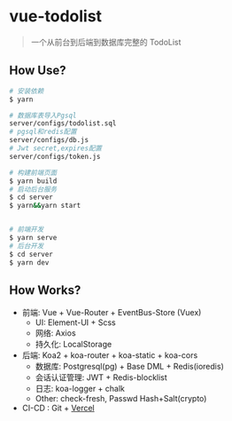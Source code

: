 # vue-todolist

> 一个从前台到后端到数据库完整的 TodoList

## How Use?

```bash
# 安装依赖
$ yarn

# 数据库表导入Pgsql
server/configs/todolist.sql
# pgsql和redis配置
server/configs/db.js
# Jwt secret,expires配置
server/configs/token.js

# 构建前端页面
$ yarn build
# 启动后台服务
$ cd server
$ yarn&&yarn start


# 前端开发
$ yarn serve
# 后台开发
$ cd server
$ yarn dev

```

## How Works?

- 前端: Vue + Vue-Router + EventBus-Store (Vuex)
    * UI: Element-UI + Scss
    * 网络: Axios 
    * 持久化: LocalStorage
- 后端: Koa2 + koa-router + koa-static + koa-cors
    * 数据库: Postgresql(pg) + Base DML + Redis(ioredis)
    * 会话认证管理: JWT + Redis-blocklist
    * 日志: koa-logger + chalk
    * Other: check-fresh, Passwd Hash+Salt(crypto)
- CI-CD : Git + [Vercel](https://vercel.com/)
